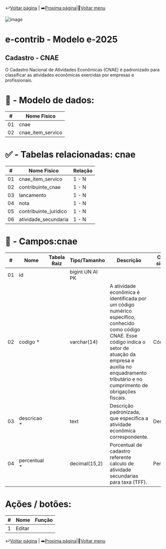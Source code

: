 ↩️[Voltar página](https://github.com/VenturaCerqueira/Documento_gestao_tributaria/blob/main/Cadastro/08%20-%20tipos_procedimento.md) | ➡️[Proxima página](https://github.com/VenturaCerqueira/Documento_gestao_tributaria/blob/main/Cadastro/10%20-%20item_servico.md)|🔢[Voltar menu](https://github.com/VenturaCerqueira/Documento_gestao_tributaria) 

![image](https://github.com/user-attachments/assets/04662de1-1516-48d7-bb8c-50b38989e58b)
# e-contrib - Modelo e-2025 
##  Cadastro - CNAE
O Cadastro Nacional de Atividades Econômicas (CNAE) é padronizado para classificar as atividades econômicas exercidas por empresas e profissionais.<br>

# 🎲 - Modelo de dados:
 **\#**  |**Nome Fisico**               |
---------|------------------------------|
01       | cnae                         |
02       | cnae_item_servico            |

#
#   ✅ - Tabelas relacionadas: cnae
 **\#**  |**Nome Fisico**               |   **Relação** |
---------|------------------------------|---------------|      
01       | cnae_item_servico            |    1 - N      |
02       | contribuinte_cnae            |    1 - N      |
03       | lancamento                   |    1 - N      |
04       | nota                         |    1 - N      |
05       | contribuinte_juridico        |    1 - N      |
06       | atividade_secundaria         |    1 - N      |

#
# 🔢 - Campos:cnae
 **\#**  | **Nome**                     | **Tabela Raiz**         | **Tipo/Tamanho**        | **Descrição**                                                                        | **Campo sistema**                      |
---------|------------------------------|-------------------------|-------------------------|--------------------------------------------------------------------------------------|----------------------------------------|
01       | id                           |                         | bigint UN AI PK         |                                                                                      |                                        |
02       | codigo *                       |                         | varchar(14)             | A atividade econômica é identificada por um código numérico específico, conhecido como código CNAE. Esse código indica o setor de atuação da empresa e auxilia no enquadramento tributário e no cumprimento de obrigações fiscais.                                                                                     |  Código                                |
03       | descricao *                    |                         | text                    | Descrição padronizada, que especifica a atividade econômica correspondente.                                                                                      |  Descrição                             |
04       | percentual *                   |                         | decimal(15,2)           | Porcentual de cadastro referente calculo de atividade secundarias para taxa (TFF).                                                                                     |  Percentual                            |




# Ações / botões:
 **\#**  |**Nome**                      |   **Função**  |
---------|------------------------------|---------------|
1        | Editar                       |               |




↩️[Voltar página](https://github.com/VenturaCerqueira/Documento_gestao_tributaria/blob/main/Cadastro/08%20-%20tipos_procedimento.md) | ➡️[Proxima página](https://github.com/VenturaCerqueira/Documento_gestao_tributaria/blob/main/Cadastro/10%20-%20item_servico.md)|🔢[Voltar menu](https://github.com/VenturaCerqueira/Documento_gestao_tributaria) 